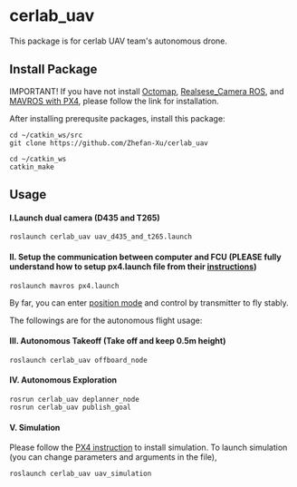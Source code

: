 # cerlab_uav
This package is for cerlab UAV team's autonomous drone. 


## Install Package
IMPORTANT! If you have not install [Octomap](http://wiki.ros.org/octomap_server), [Realsese_Camera ROS](https://github.com/IntelRealSense/realsense-ros), and [MAVROS with PX4](https://docs.px4.io/master/en/ros/mavros_installation.html), please follow the link for installation.

After installing prerequsite packages, install this package:
```
cd ~/catkin_ws/src
git clone https://github.com/Zhefan-Xu/cerlab_uav

cd ~/catkin_ws
catkin_make
```

## Usage
#### I.Launch dual camera (D435 and T265)
```
roslaunch cerlab_uav uav_d435_and_t265.launch
```

#### II. Setup the communication between computer and FCU (PLEASE fully understand how to setup px4.launch file from their [instructions](https://docs.px4.io/master/en/ros/mavros_installation.html))
```
roslaunch mavros px4.launch
```

By far, you can enter [position mode](https://docs.px4.io/v1.11/en/flight_modes/position_mc.html) and control by transmitter to fly stably.


The followings are for the autonomous flight usage:
#### III. Autonomous Takeoff (Take off and keep 0.5m height)
```
roslaunch cerlab_uav offboard_node
```

#### IV. Autonomous Exploration
```
rosrun cerlab_uav deplanner_node
rosrun cerlab_uav publish_goal
```

#### V. Simulation
Please follow the [PX4 instruction](https://docs.px4.io/master/en/simulation/ros_interface.html) to install simulation.
To launch simulation (you can change parameters and arguments in the file),
```
roslaunch cerlab_uav uav_simulation
```
